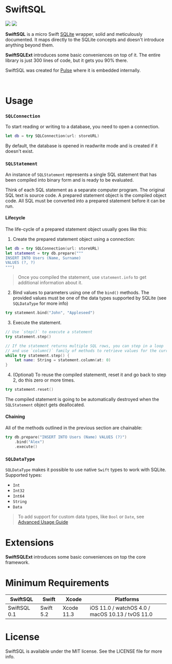 # SwiftSQL

<p align="left">
<img src="https://img.shields.io/badge/platforms-iOS%2C%20macOS%2C%20watchOS%2C%20tvOS-lightgrey.svg">
<img src="https://github.com/kean/SwiftSQL/workflows/CI/badge.svg">
</p>

**SwiftSQL** is a micro Swift [SQLite](https://www.sqlite.org/index.html) wrapper, solid and meticulously documented. It maps directly to the SQLite concepts and doesn't introduce anything beyond them.

**SwiftSQLExt** introduces some basic conveniences on top of it. The entire library is just 300 lines of code, but it gets you 90% there.

SwiftSQL was created for [Pulse](https://github.com/kean/Pulse) where it is embedded internally.

<br/>

# Usage

### `SQLConnection`

To start reading or writing to a database, you need to open a connection.

```swift
let db = try SQLConnection(url: storeURL)
```

By default, the database is opened in readwrite mode and is created if it doesn't exist.

### `SQLStatement`

An instance of `SQLStatement` represents a single SQL statement that has been compiled into binary form and is ready to be evaluated.

Think of each SQL statement as a separate computer program. The original SQL text is source code. A prepared statement object is the compiled object code. All SQL must be converted into a prepared statement before it can be run.

#### Lifecycle

The life-cycle of a prepared statement object usually goes like this:

1. Create the prepared statement object using a connection:

```swift
let db = try SQLConnection(url: storeURL)
let statement = try db.prepare("""
INSERT INTO Users (Name, Surname)
VALUES (?, ?)
""")
```

> Once you compiled the statement, use `statement.info` to get additional information about it.

2. Bind values to parameters using one of the `bind()` methods. The provided values must be one of the data types supported by SQLite (see `SQLDataType` for more info)

```swift
try statement.bind("John", "Appleseed")
```

3. Execute the statement.

```swift
// Use `step()` to execute a statement
try statement.step()

// If the statement returns multiple SQL rows, you can step in a loop
// and use `column()` family of methods to retrieve values for the current row. 
while try statement.step() {
    let name: String = statement.column(at: 0)
}
```

4. (Optional) To reuse the compiled statementt, reset it and go back to step 2,
do this zero or more times.

```swift
try statement.reset()
```

The compiled statement is going to be automatically destroyed when the
`SQLStatement` object gets deallocated.

#### Chaining

All of the methods outlined in the previous section are chainable:

```swift
try db.prepare("INSERT INTO Users (Name) VALUES (?)")
    .bind("Alex")
    .execute()
```

### `SQLDataType`

`SQLDataType` makes it possible to use native `Swift` types to work with SQLite. Supported types:

- `Int`
- `Int32`
- `Int64`
- `String`
- `Data`

> To add support for custom data types, like `Bool` or `Date`, see [Advanced Usage Guide](https://github.com/kean/SwiftSQL/blob/0.1.0/Docs/advanced-usage-guide.md)

# Extensions

**SwiftSQLExt** introduces some basic conveniences on top the core framework.

# Minimum Requirements

| SwiftSQL          | Swift           | Xcode           | Platforms                                         |
|---------------|-----------------|-----------------|---------------------------------------------------|
| SwiftSQL 0.1      | Swift 5.2       | Xcode 11.3      | iOS 11.0 / watchOS 4.0 / macOS 10.13 / tvOS 11.0  |

# License

SwiftSQL is available under the MIT license. See the LICENSE file for more info.

